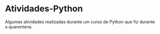 # Atividades-Python
Algumas atividades realizadas durante um curso de Python que fiz durante a quarentena.
